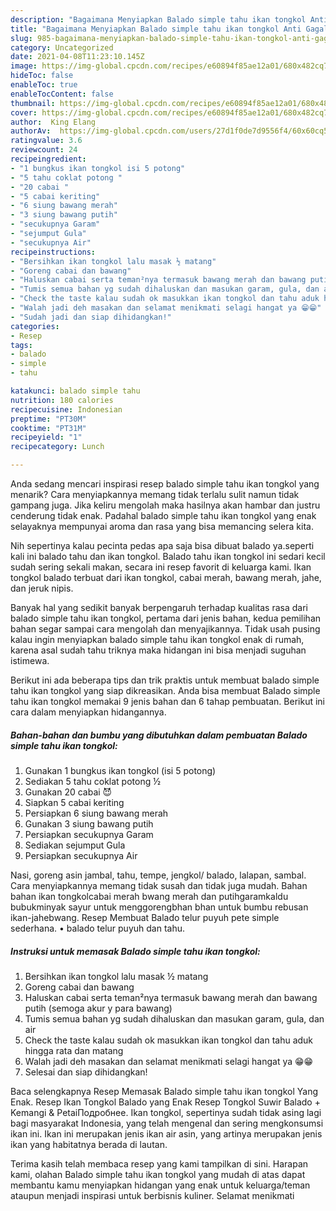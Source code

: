 ```yaml
---
description: "Bagaimana Menyiapkan Balado simple tahu ikan tongkol Anti Gagal"
title: "Bagaimana Menyiapkan Balado simple tahu ikan tongkol Anti Gagal"
slug: 985-bagaimana-menyiapkan-balado-simple-tahu-ikan-tongkol-anti-gagal
category: Uncategorized
date: 2021-04-08T11:23:10.145Z
image: https://img-global.cpcdn.com/recipes/e60894f85ae12a01/680x482cq70/balado-simple-tahu-ikan-tongkol-foto-resep-utama.jpg
hideToc: false
enableToc: true
enableTocContent: false
thumbnail: https://img-global.cpcdn.com/recipes/e60894f85ae12a01/680x482cq70/balado-simple-tahu-ikan-tongkol-foto-resep-utama.jpg
cover: https://img-global.cpcdn.com/recipes/e60894f85ae12a01/680x482cq70/balado-simple-tahu-ikan-tongkol-foto-resep-utama.jpg
author:  King Elang
authorAv:  https://img-global.cpcdn.com/users/27d1f0de7d9556f4/60x60cq50/avatar.jpg
ratingvalue: 3.6
reviewcount: 24
recipeingredient:
- "1 bungkus ikan tongkol isi 5 potong"
- "5 tahu coklat potong "
- "20 cabai "
- "5 cabai keriting"
- "6 siung bawang merah"
- "3 siung bawang putih"
- "secukupnya Garam"
- "sejumput Gula"
- "secukupnya Air"
recipeinstructions:
- "Bersihkan ikan tongkol lalu masak ½ matang"
- "Goreng cabai dan bawang"
- "Haluskan cabai serta teman²nya termasuk bawang merah dan bawang putih (semoga akur y para bawang)"
- "Tumis semua bahan yg sudah dihaluskan dan masukan garam, gula, dan air"
- "Check the taste kalau sudah ok masukkan ikan tongkol dan tahu aduk hingga rata dan matang"
- "Walah jadi deh masakan dan selamat menikmati selagi hangat ya 😁😁"
- "Sudah jadi dan siap dihidangkan!"
categories:
- Resep
tags:
- balado
- simple
- tahu

katakunci: balado simple tahu 
nutrition: 180 calories
recipecuisine: Indonesian
preptime: "PT30M"
cooktime: "PT31M"
recipeyield: "1"
recipecategory: Lunch

---
```



Anda sedang mencari inspirasi resep balado simple tahu ikan tongkol yang menarik? Cara menyiapkannya memang tidak terlalu sulit namun tidak gampang juga. Jika keliru mengolah maka hasilnya akan hambar dan justru cenderung tidak enak. Padahal balado simple tahu ikan tongkol yang enak selayaknya mempunyai aroma dan rasa yang bisa memancing selera kita.


Nih sepertinya kalau pecinta pedas apa saja bisa dibuat balado ya.seperti kali ini balado tahu dan ikan tongkol. Balado tahu ikan tongkol ini sedari kecil sudah sering sekali makan, secara ini resep favorit di keluarga kami. Ikan tongkol balado terbuat dari ikan tongkol, cabai merah, bawang merah, jahe, dan jeruk nipis.

Banyak hal yang sedikit banyak berpengaruh terhadap kualitas rasa dari balado simple tahu ikan tongkol, pertama dari jenis bahan, kedua pemilihan bahan segar sampai cara mengolah dan menyajikannya. Tidak usah pusing kalau ingin menyiapkan balado simple tahu ikan tongkol enak di rumah, karena asal sudah tahu triknya maka hidangan ini bisa menjadi suguhan istimewa.


Berikut ini ada beberapa tips dan trik praktis untuk membuat balado simple tahu ikan tongkol yang siap dikreasikan. Anda bisa membuat Balado simple tahu ikan tongkol memakai 9 jenis bahan dan 6 tahap pembuatan. Berikut ini cara dalam menyiapkan hidangannya.

<!--inarticleads1-->

##### Bahan-bahan dan bumbu yang dibutuhkan dalam pembuatan Balado simple tahu ikan tongkol:

1. Gunakan 1 bungkus ikan tongkol (isi 5 potong)
1. Sediakan 5 tahu coklat potong ½
1. Gunakan 20 cabai 😈
1. Siapkan 5 cabai keriting
1. Persiapkan 6 siung bawang merah
1. Gunakan 3 siung bawang putih
1. Persiapkan secukupnya Garam
1. Sediakan sejumput Gula
1. Persiapkan secukupnya Air


Nasi, goreng asin jambal, tahu, tempe, jengkol/ balado, lalapan, sambal. Cara menyiapkannya memang tidak susah dan tidak juga mudah. Bahan bahan ikan tongkolcabai merah bwang merah dan putihgaramkaldu bubukminyak sayur untuk menggorengbhan bhan untuk bumbu rebusan ikan-jahebwang. Resep Membuat Balado telur puyuh pete simple sederhana. • balado telur puyuh dan tahu. 

<!--inarticleads2-->

##### Instruksi untuk memasak Balado simple tahu ikan tongkol:

1. Bersihkan ikan tongkol lalu masak ½ matang
1. Goreng cabai dan bawang
1. Haluskan cabai serta teman²nya termasuk bawang merah dan bawang putih (semoga akur y para bawang)
1. Tumis semua bahan yg sudah dihaluskan dan masukan garam, gula, dan air
1. Check the taste kalau sudah ok masukkan ikan tongkol dan tahu aduk hingga rata dan matang
1. Walah jadi deh masakan dan selamat menikmati selagi hangat ya 😁😁
1. Selesai dan siap dihidangkan!

Baca selengkapnya Resep Memasak Balado simple tahu ikan tongkol Yang Enak. Resep Ikan Tongkol Balado yang Enak Resep Tongkol Suwir Balado + Kemangi &amp; PetaiПодробнее. Ikan tongkol, sepertinya sudah tidak asing lagi bagi masyarakat Indonesia, yang telah mengenal dan sering mengkonsumsi ikan ini. Ikan ini merupakan jenis ikan air asin, yang artinya merupakan jenis ikan yang habitatnya berada di lautan. 

Terima kasih telah membaca resep yang kami tampilkan di sini. Harapan kami, olahan Balado simple tahu ikan tongkol yang mudah di atas dapat membantu kamu menyiapkan hidangan yang enak untuk keluarga/teman ataupun menjadi inspirasi untuk berbisnis kuliner. Selamat menikmati
